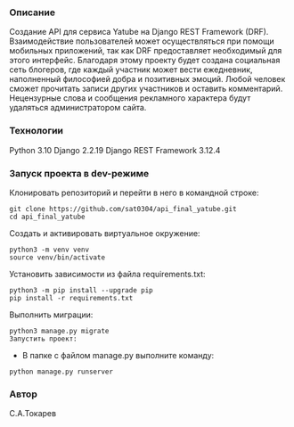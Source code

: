 
### Описание
Создание API для сервиса Yatube на Django REST Framework (DRF). Взаимодействие пользователей может осуществляться при помощи мобильных приложений, так как DRF предоставляет необходимый для этого интерфейс. 
Благодаря этому проекту будет создана cоциальная сеть блогеров, где каждый участник может вести ежедневник, наполненный философией добра и позитивных эмоций. 
Любой человек сможет прочитать записи других участников и оставить комментарий. Нецензурные слова и сообщения рекламного характера будут удаляться администратором сайта.
### Технологии
Python 3.10
Django 2.2.19
Django REST Framework 3.12.4
### Запуск проекта в dev-режиме
Клонировать репозиторий и перейти в него в командной строке:
```
git clone https://github.com/sat0304/api_final_yatube.git
cd api_final_yatube
```
Cоздать и активировать виртуальное окружение:
```
python3 -m venv venv
source venv/bin/activate
```
Установить зависимости из файла requirements.txt:
```
python3 -m pip install --upgrade pip
pip install -r requirements.txt
```
Выполнить миграции:
```
python3 manage.py migrate
Запустить проект:
```
- В папке с файлом manage.py выполните команду:
```
python manage.py runserver
```
### Автор
С.А.Токарев
